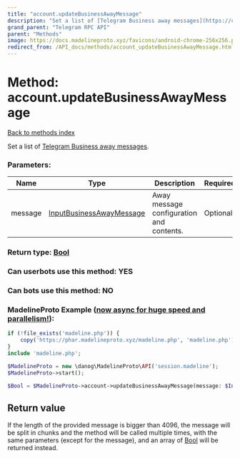 ```yaml
---
title: "account.updateBusinessAwayMessage"
description: "Set a list of [Telegram Business away messages](https://core.telegram.org/api/business#away-messages)."
grand_parent: "Telegram RPC API"
parent: "Methods"
image: https://docs.madelineproto.xyz/favicons/android-chrome-256x256.png
redirect_from: /API_docs/methods/account_updateBusinessAwayMessage.html
---
```

# Method: account.updateBusinessAwayMessage
[Back to methods index](index.html)



Set a list of [Telegram Business away messages](https://core.telegram.org/api/business#away-messages).

### Parameters:

| Name     |    Type       | Description | Required |
|----------|---------------|-------------|----------|
|message|[InputBusinessAwayMessage](/API_docs/types/InputBusinessAwayMessage.html) | Away message configuration and contents. | Optional|


### Return type: [Bool](/API_docs/types/Bool.html)

### Can userbots use this method: **YES**

### Can bots use this method: **NO**


### MadelineProto Example ([now async for huge speed and parallelism!](https://docs.madelineproto.xyz/docs/ASYNC.html)):


```php
if (!file_exists('madeline.php')) {
    copy('https://phar.madelineproto.xyz/madeline.php', 'madeline.php');
}
include 'madeline.php';

$MadelineProto = new \danog\MadelineProto\API('session.madeline');
$MadelineProto->start();

$Bool = $MadelineProto->account->updateBusinessAwayMessage(message: $InputBusinessAwayMessage, );
```


## Return value 

If the length of the provided message is bigger than 4096, the message will be split in chunks and the method will be called multiple times, with the same parameters (except for the message), and an array of [Bool](../types/Bool.html) will be returned instead.


